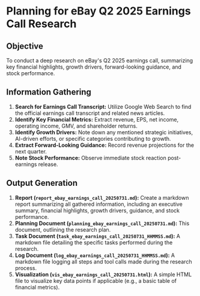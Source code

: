 # Planning for eBay Q2 2025 Earnings Call Research

## Objective

To conduct a deep research on eBay's Q2 2025 earnings call, summarizing key financial highlights, growth drivers, forward-looking guidance, and stock performance.

## Information Gathering

1.  **Search for Earnings Call Transcript:** Utilize Google Web Search to find the official earnings call transcript and related news articles.
2.  **Identify Key Financial Metrics:** Extract revenue, EPS, net income, operating income, GMV, and shareholder returns.
3.  **Identify Growth Drivers:** Note down any mentioned strategic initiatives, AI-driven efforts, or specific categories contributing to growth.
4.  **Extract Forward-Looking Guidance:** Record revenue projections for the next quarter.
5.  **Note Stock Performance:** Observe immediate stock reaction post-earnings release.

## Output Generation

1.  **Report (`report_ebay_earnings_call_20250731.md`):** Create a markdown report summarizing all gathered information, including an executive summary, financial highlights, growth drivers, guidance, and stock performance.
2.  **Planning Document (`planning_ebay_earnings_call_20250731.md`):** This document, outlining the research plan.
3.  **Task Document (`task_ebay_earnings_call_20250731_HHMMSS.md`):** A markdown file detailing the specific tasks performed during the research.
4.  **Log Document (`log_ebay_earnings_call_20250731_HHMMSS.md`):** A markdown file logging all steps and tool calls made during the research process.
5.  **Visualization (`vis_ebay_earnings_call_20250731.html`):** A simple HTML file to visualize key data points if applicable (e.g., a basic table of financial metrics).
